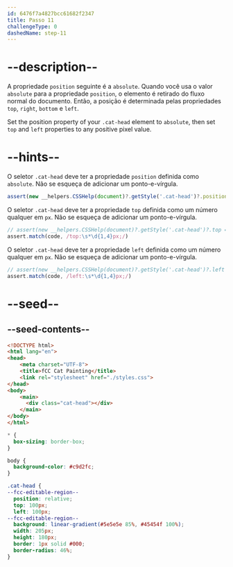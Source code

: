 ```yaml
---
id: 6476f7a4827bcc61682f2347
title: Passo 11
challengeType: 0
dashedName: step-11
---
```


# --description--

A propriedade `position` seguinte é a `absolute`. Quando você usa o valor `absolute` para a propriedade `position`, o elemento é retirado do fluxo normal do documento. Então, a posição é determinada pelas propriedades `top`, `right`, `bottom` e `left`.

Set the position property of your `.cat-head` element to `absolute`, then set `top` and `left` properties to any positive pixel value.

<!-- **Note**: You can experiment with `top`, `left`, `bottom`, and `right` properties here, but the test would only pass for `top` of `300px`, and left of `400px`. -->

# --hints--

O seletor `.cat-head` deve ter a propriedade `position` definida como `absolute`. Não se esqueça de adicionar um ponto-e-vírgula.

```js
assert(new __helpers.CSSHelp(document)?.getStyle('.cat-head')?.position === 'absolute')
```

O seletor `.cat-head` deve ter a propriedade `top` definida como um número qualquer em `px`. Não se esqueça de adicionar um ponto-e-vírgula.

```js
// assert(new __helpers.CSSHelp(document)?.getStyle('.cat-head')?.top === '300px')
assert.match(code, /top:\s*\d{1,4}px;/)
```

O seletor `.cat-head` deve ter a propriedade `left` definida como um número qualquer em `px`. Não se esqueça de adicionar um ponto-e-vírgula.

```js
// assert(new __helpers.CSSHelp(document)?.getStyle('.cat-head')?.left === '400px')
assert.match(code, /left:\s*\d{1,4}px;/)
```

# --seed--

## --seed-contents--

```html
<!DOCTYPE html>
<html lang="en">
<head>
    <meta charset="UTF-8">
    <title>fCC Cat Painting</title>
    <link rel="stylesheet" href="./styles.css">
</head>
<body>
    <main>
      <div class="cat-head"></div>
    </main>
</body>
</html>
```

```css
* {
  box-sizing: border-box;
}

body {
  background-color: #c9d2fc;
}

.cat-head {
--fcc-editable-region--
  position: relative;
  top: 100px;
  left: 100px;
--fcc-editable-region--
  background: linear-gradient(#5e5e5e 85%, #45454f 100%);
  width: 205px;
  height: 180px;
  border: 1px solid #000;
  border-radius: 46%;
}
```
